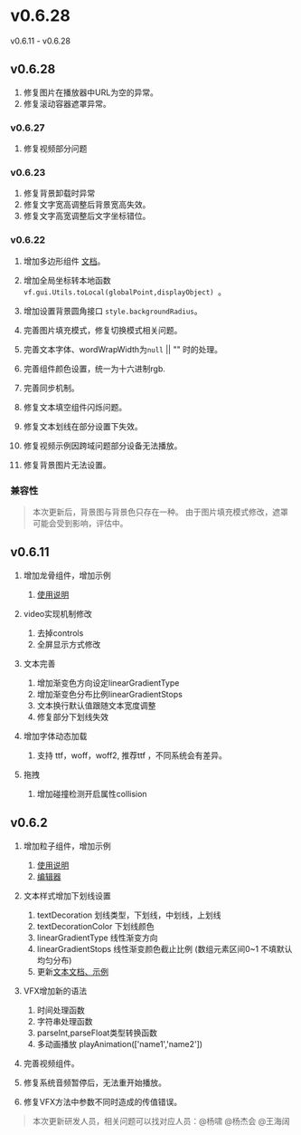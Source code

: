 # v0.6.28

v0.6.11 - v0.6.28

## v0.6.28

1. 修复图片在播放器中URL为空的异常。
1. 修复滚动容器遮罩异常。

### v0.6.27

1. 修复视频部分问题

###  v0.6.23

1. 修复背景卸载时异常
1. 修复文字宽高调整后背景宽高失效。
1. 修复文字高宽调整后文字坐标错位。

###  v0.6.22

1. 增加多边形组件 [文档](https://vipkid-edu.github.io/vf-docs/gui/star.html#%E5%B1%9E%E6%80%A7)。
1. 增加全局坐标转本地函数 `vf.gui.Utils.toLocal(globalPoint,displayObject) `。
1. 增加设置背景圆角接口 `style.backgroundRadius`。

1. 完善图片填充模式，修复切换模式相关问题。
1. 完善文本字体、wordWrapWidth为`null` || "" 时的处理。
1. 完善组件颜色设置，统一为十六进制rgb.
1. 完善同步机制。
1. 修复文本填空组件闪烁问题。
1. 修复文本划线在部分设置下失效。
1. 修复视频示例因跨域问题部分设备无法播放。
1. 修复背景图片无法设置。

### 兼容性
> 本次更新后，背景图与背景色只存在一种。
> 由于图片填充模式修改，遮罩可能会受到影响，评估中。


## v0.6.11
1. 增加龙骨组件，增加示例
    1. [使用说明](https://vipkid-edu.github.io/vf-docs/gui/spine.html)

1. video实现机制修改
    1. 去掉controls 
    1. 全屏显示方式修改

1. 文本完善
    1. 增加渐变色方向设定linearGradientType
    1. 增加渐变色分布比例linearGradientStops
    1. 文本换行默认值跟随文本宽度调整
    1. 修复部分下划线失效

1. 增加字体动态加载
    1. 支持 ttf，woff，woff2, 推荐ttf ，不同系统会有差异。

1. 拖拽
    1. 增加碰撞检测开启属性collision

## v0.6.2

1. 增加粒子组件，增加示例
    1. [使用说明](https://vipkid-edu.github.io/vf-docs/gui/particles.html#%E6%8F%92%E4%BB%B6%E5%9C%B0%E5%9D%80)
    2. [编辑器](https://vipkid-edu.github.io/vf-docs/particle/)

1. 文本样式增加下划线设置
    1. textDecoration 划线类型，下划线，中划线，上划线 
    1. textDecorationColor 下划线颜色
    1. linearGradientType 线性渐变方向 
    1. linearGradientStops 线性渐变颜色截止比例 (数组元素区间0~1  不填默认均匀分布)
    1. 更新[文本文档、示例](https://vipkid-edu.github.io/vf-docs/gui/label.html#%E4%BA%8B%E4%BB%B6)

1. VFX增加新的语法
    1. 时间处理函数
    2. 字符串处理函数
    3. parseInt,parseFloat类型转换函数
    4. 多动画播放 playAnimation(['name1','name2'])

1. 完善视频组件。
1. 修复系统音频暂停后，无法重开始播放。
1. 修复VFX方法中参数不同时造成的传值错误。

> 本次更新研发人员，相关问题可以找对应人员：@杨啸 @杨杰会 @王海阔